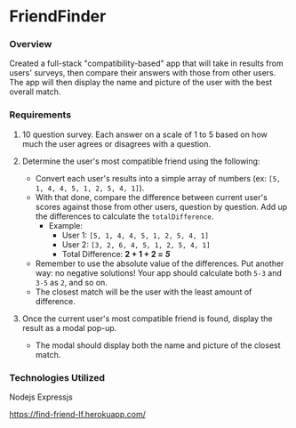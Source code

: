 # FriendFinder

### Overview

Created a full-stack "compatibility-based" app that will take in results from users' surveys, then compare their answers with those from other users. The app will then display the name and picture of the user with the best overall match.

### Requirements 

1. 10 question survey. Each answer on a scale of 1 to 5 based on how much the user agrees or disagrees with a question.
2. Determine the user's most compatible friend using the following:

   * Convert each user's results into a simple array of numbers (ex: `[5, 1, 4, 4, 5, 1, 2, 5, 4, 1]`).
   * With that done, compare the difference between current user's scores against those from other users, question by question. Add up the differences to calculate the `totalDifference`.
     * Example: 
       * User 1: `[5, 1, 4, 4, 5, 1, 2, 5, 4, 1]`
       * User 2: `[3, 2, 6, 4, 5, 1, 2, 5, 4, 1]`
       * Total Difference: **2 + 1 + 2 =** **_5_**
   * Remember to use the absolute value of the differences. Put another way: no negative solutions! Your app should calculate both `5-3` and `3-5` as `2`, and so on. 
   * The closest match will be the user with the least amount of difference.

3. Once the current user's most compatible friend is found, display the result as a modal pop-up.
   * The modal should display both the name and picture of the closest match. 
   
### Technologies Utilized
Nodejs  Expressjs  

https://find-friend-lf.herokuapp.com/
